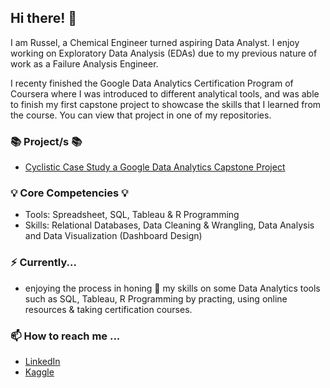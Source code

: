 ## Hi there! 👋

I am Russel, a Chemical Engineer turned aspiring Data Analyst.
I enjoy working on Exploratory Data Analysis (EDAs) due to my previous nature of work as a Failure Analysis Engineer.<br>

I recenty finished the Google Data Analytics Certification Program of Coursera where I was introduced to different analytical tools, 
and was able to finish my first capstone project to showcase the skills that I learned from the course. You can view that project in one of my repositories. 
<br>

### 📚 Project/s 📚
- [Cyclistic Case Study a Google Data Analytics Capstone Project](https://github.com/russelpaul/Google-Data-Analytics-Capstone-Project/blob/main/cyclistic-case-study.ipynb)

### 💡 Core Competencies 💡
- Tools: Spreadsheet, SQL, Tableau & R Programming
- Skills: Relational Databases, Data Cleaning & Wrangling, Data Analysis and Data Visualization (Dashboard Design)

### ⚡️ Currently...
- enjoying the process in honing 🌱 my skills on some Data Analytics tools such as SQL, Tableau, R Programming by practing, using online resources & taking certification courses.

### 📫 How to reach me ...
- [LinkedIn](https://www.linkedin.com/in/russel-paul-orodio-412128244/)
- [Kaggle](https://www.kaggle.com/russelpaulorodio)


<!---
russelpaul/russelpaul is a ✨ special ✨ repository because its `README.md` (this file) appears on your GitHub profile.
You can click the Preview link to take a look at your changes.
--->
